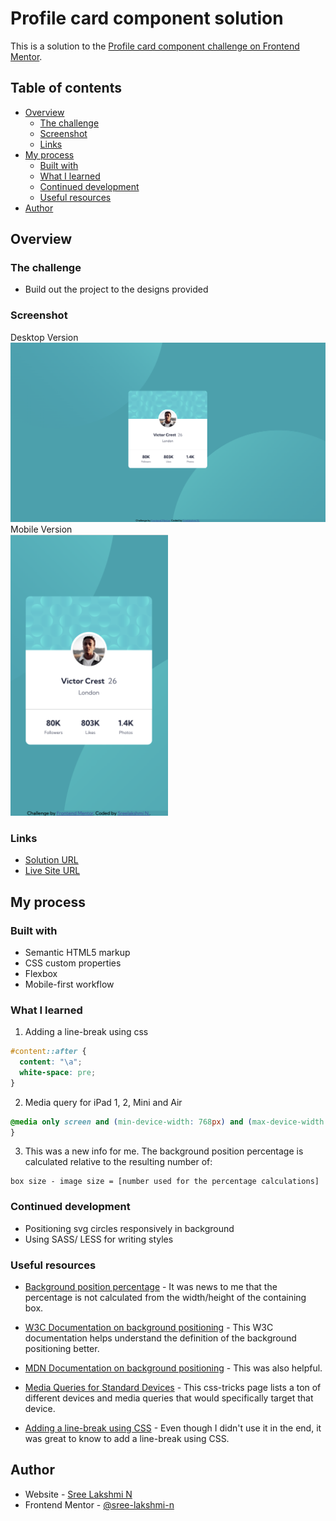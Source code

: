 # Profile card component solution

This is a solution to the [Profile card component challenge on Frontend Mentor](https://www.frontendmentor.io/challenges/profile-card-component-cfArpWshJ).

## Table of contents

- [Overview](#overview)
  - [The challenge](#the-challenge)
  - [Screenshot](#screenshot)
  - [Links](#links)
- [My process](#my-process)
  - [Built with](#built-with)
  - [What I learned](#what-i-learned)
  - [Continued development](#continued-development)
  - [Useful resources](#useful-resources)
- [Author](#author)

## Overview

### The challenge

- Build out the project to the designs provided

### Screenshot

Desktop Version
<img src="./screenshots/desktop.png" alt="Desktop webpage screenshot" />
Mobile Version \
<img src="./screenshots/mobile.png" width=50% alt="Mobile webpage screenshot" />

### Links

- [Solution URL](https://github.com/sree-lakshmi-n/frontend-mentor/tree/main/profile-card-component)
- [Live Site URL](https://profile-card-component.sree112.repl.co)

## My process

### Built with

- Semantic HTML5 markup
- CSS custom properties
- Flexbox
- Mobile-first workflow

### What I learned

1. Adding a line-break using css

```css
#content::after {
  content: "\a";
  white-space: pre;
}
```

2. Media query for iPad 1, 2, Mini and Air

```css
@media only screen and (min-device-width: 768px) and (max-device-width: 1024px) and (-webkit-min-device-pixel-ratio: 1) {
}
```

3. This was a new info for me. The background position percentage is calculated relative to the resulting number of:

```text
box size - image size = [number used for the percentage calculations]
```

### Continued development

- Positioning svg circles responsively in background
- Using SASS/ LESS for writing styles

### Useful resources

- [Background position percentage](https://stackoverflow.com/questions/29674505/background-position-negative-percentage-values) - It was news to me that the percentage is not calculated from the width/height of the containing box.

- [W3C Documentation on background positioning](https://drafts.csswg.org/css-backgrounds-3/#background-position) - This W3C documentation helps understand the definition of the background positioning better.

- [MDN Documentation on background positioning](https://developer.mozilla.org/en-US/docs/Web/CSS/background-position) - This was also helpful.

- [Media Queries for Standard Devices](https://css-tricks.com/snippets/css/media-queries-for-standard-devices/) - This css-tricks page lists a ton of different devices and media queries that would specifically target that device.

- [Adding a line-break using CSS](https://www.educative.io/answers/how-to-add-a-line-break-using-css) - Even though I didn't use it in the end, it was great to know to add a line-break using CSS.

## Author

- Website - [Sree Lakshmi N](https://www.your-site.com)
- Frontend Mentor - [@sree-lakshmi-n](https://www.frontendmentor.io/profile/sree-lakshmi-n)
